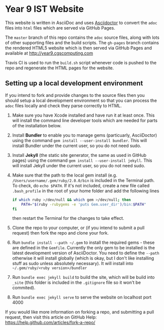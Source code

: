 # Year 9 IST Website

This website is written in AsciiDoc and uses [Asciidoctor](http://asciidoctor.org) to convert the `adoc` files into `html` files which are served via GitHub Pages.

The `master` branch of this repo contains the `adoc` source files, along with lots of other supporting files and the build scripts. The `gh-pages` branch contains the rendered HTML5 website which is then served via GitHub Pages and available at http://year9.cgscomputing.com

Travis CI is used to run the `build.sh` script whenever code is pushed to the repo and regenerate the HTML pages for the website.

## Setting up a local development environment

If you intend to fork and provide changes to the source files then you should setup a local development environment so that you can process the `adoc` files locally and check they parse correctly to HTML.

1. Make sure you have Xcode installed and have run it at least once. This will install the command line developer tools which are needed for parts of the installation below.

2. Install **Bundler** to enable you to manage gems (particuarly, AsciiDoctor) using the command `gem install --user-install bundler`. This will install Bundler under the current user, so you do not need sudo.

3. Install **Jekyll** (the static site generator, the same as used in GitHub pages) using the command `gem install --user-install jekyll`. This will install Jekyll under the current user, so you do not need sudo.

4. Make sure that the path to the local gem install (e.g. `/Users/username/.gem/ruby/2.0.0/bin` is included in the Terminal path. To check, do `echo $PATH`. If it's not included, create a new file called `.bash_profile` in the root of your home folder and add the following lines

    ```bash
    if which ruby >/dev/null && which gem >/dev/null; then
        PATH="$(ruby -rubygems -e 'puts Gem.user_dir')/bin:$PATH"
    fi
    ```
    then restart the Terminal for the changes to take effect.
    
5. Clone the repo to your computer, or (if you intend to submit a pull request) then fork the repo and clone your fork.

6. Run `bundle install --path ~/.gem` to install the required gems - these are defined in the `Gemfile`. Currently the only gem to be installed is the latest development version of AsciiDoctor. You need to define the `--path` otherwise it will install globally (which is okay, but I don't like installing stuff as sudo unless absolutely necessary). It will install into `~/.gem/ruby/<ruby version>/bundler`

7. Run `bundle exec jekyll build` to build the site, which will be build into `_site` (this folder is included in the `.gitignore` file so it won't be commited).

8. Run `bundle exec jekyll serve` to serve the website on localhost port 4000

If you would like more information on forking a repo, and submitting a pull request, then visit this article on  GitHub Help: https://help.github.com/articles/fork-a-repo/